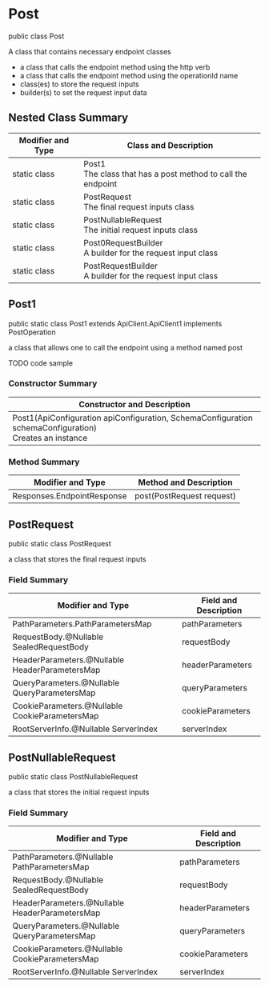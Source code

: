 # Post

public class Post

A class that contains necessary endpoint classes
- a class that calls the endpoint method using the http verb
- a class that calls the endpoint method using the operationId name
- class(es) to store the request inputs
- builder(s) to set the request input data

## Nested Class Summary
| Modifier and Type | Class and Description |
| ----------------- | --------------------- |
| static class      | Post1<br>The class that has a post method to call the endpoint |
| static class | PostRequest<br>The final request inputs class |
| static class | PostNullableRequest<br>The initial request inputs class |
| static class      | Post0RequestBuilder<br>A builder for the request input class |
| static class      | PostRequestBuilder<br>A builder for the request input class |

## Post1
public static class Post1 extends ApiClient.ApiClient1 implements PostOperation<br>

a class that allows one to call the endpoint using a method named post

TODO code sample

### Constructor Summary
| Constructor and Description |
| --------------------------- |
| Post1(ApiConfiguration apiConfiguration, SchemaConfiguration schemaConfiguration)<br>Creates an instance |

### Method Summary
| Modifier and Type | Method and Description |
| ----------------- | ---------------------- |
| Responses.EndpointResponse | post(PostRequest request) |

## PostRequest
public static class PostRequest<br>

a class that stores the final request inputs

### Field Summary
| Modifier and Type | Field and Description |
| ----------------- | --------------------- |
| PathParameters.PathParametersMap | pathParameters |
| RequestBody.@Nullable SealedRequestBody | requestBody |
| HeaderParameters.@Nullable HeaderParametersMap | headerParameters |
| QueryParameters.@Nullable QueryParametersMap | queryParameters |
| CookieParameters.@Nullable CookieParametersMap | cookieParameters |
| RootServerInfo.@Nullable ServerIndex | serverIndex |

## PostNullableRequest
public static class PostNullableRequest<br>

a class that stores the initial request inputs

### Field Summary
| Modifier and Type | Field and Description |
| ----------------- | --------------------- |
| PathParameters.@Nullable PathParametersMap | pathParameters |
| RequestBody.@Nullable SealedRequestBody | requestBody |
| HeaderParameters.@Nullable HeaderParametersMap | headerParameters |
| QueryParameters.@Nullable QueryParametersMap | queryParameters |
| CookieParameters.@Nullable CookieParametersMap | cookieParameters |
| RootServerInfo.@Nullable ServerIndex | serverIndex |

